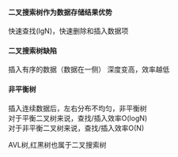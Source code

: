 
#### 二叉搜索树作为数据存储结果优势<br>
快速查找(lgN)，快速删除和插入数据项

#### 二叉搜索树缺陷
插入有序的数据（数据在一侧） 深度变高，效率越低

#### 非平衡树
插入连续数据后，左右分布不均匀，非平衡树<br>
对于平衡二叉树来说，查找/插入效率O(logN)<br>
对于非平衡二叉树来说，查找/插入效率O(N)<br>

AVL树,红黑树也属于二叉搜索树
